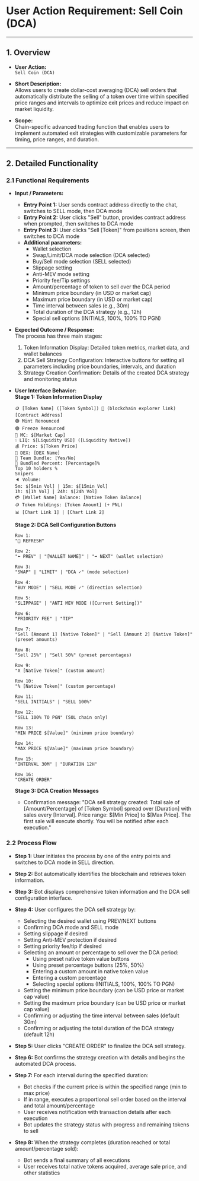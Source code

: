 # User Action Requirement: Sell Coin (DCA)

---

## 1. Overview

- **User Action:**  
  `Sell Coin (DCA)`

- **Short Description:**  
  Allows users to create dollar-cost averaging (DCA) sell orders that automatically distribute the selling of a token over time within specified price ranges and intervals to optimize exit prices and reduce impact on market liquidity.

- **Scope:**  
  Chain-specific advanced trading function that enables users to implement automated exit strategies with customizable parameters for timing, price ranges, and duration.

---

## 2. Detailed Functionality

### 2.1 Functional Requirements
- **Input / Parameters:**
    - **Entry Point 1:** User sends contract address directly to the chat, switches to SELL mode, then DCA mode
    - **Entry Point 2:** User clicks "Sell" button, provides contract address when prompted, then switches to DCA mode
    - **Entry Point 3:** User clicks "Sell [Token]" from positions screen, then switches to DCA mode
    - **Additional parameters:**
        - Wallet selection
        - Swap/Limit/DCA mode selection (DCA selected)
        - Buy/Sell mode selection (SELL selected)
        - Slippage setting
        - Anti-MEV mode setting
        - Priority fee/Tip settings
        - Amount/percentage of token to sell over the DCA period
        - Minimum price boundary (in USD or market cap)
        - Maximum price boundary (in USD or market cap)
        - Time interval between sales (e.g., 30m)
        - Total duration of the DCA strategy (e.g., 12h)
        - Special sell options (INITIALS, 100%, 100% TO PGN)

- **Expected Outcome / Response:**  
  The process has three main stages:
    1. Token Information Display: Detailed token metrics, market data, and wallet balances
    2. DCA Sell Strategy Configuration: Interactive buttons for setting all parameters including price boundaries, intervals, and duration
    3. Strategy Creation Confirmation: Details of the created DCA strategy and monitoring status

- **User Interface Behavior:**  
  **Stage 1: Token Information Display**
  ```
  🪙 [Token Name] ([Token Symbol]) 🔗 (blockchain explorer link)
  [Contract Address]
  🟢 Mint Renounced
  🟢 Freeze Renounced
  🧢 MC: $[Market Cap]
  💧 LIQ: $[Liquidity USD] ([Liquidity Native])
  💰 Price: $[Token Price]
  🚀 DEX: [DEX Name]
  👥 Team Bundle: [Yes/No]
  🎯 Bundled Percent: [Percentage]%
  Top 10 holders %
  Snipers
  🔈 Volume:
  5m: $[5min Vol] | 15m: $[15min Vol]
  1h: $[1h Vol] | 24h: $[24h Vol]
  💳 [Wallet Name] Balance: [Native Token Balance]
  🪙 Token Holdings: [Token Amount] (+ PNL)
  📊 [Chart Link 1] | [Chart Link 2]
  ```

  **Stage 2: DCA Sell Configuration Buttons**
  ```
  Row 1:
  "🔄 REFRESH"
  
  Row 2:
  "⬅️ PREV" | "[WALLET NAME]" | "➡️ NEXT" (wallet selection)
  
  Row 3:
  "SWAP" | "LIMIT" | "DCA ✓" (mode selection)
  
  Row 4:
  "BUY MODE" | "SELL MODE ✓" (direction selection)
  
  Row 5:
  "SLIPPAGE" | "ANTI MEV MODE ([Current Setting])"
  
  Row 6:
  "PRIORITY FEE" | "TIP"
  
  Row 7:
  "Sell [Amount 1] [Native Token]" | "Sell [Amount 2] [Native Token]" (preset amounts)
  
  Row 8:
  "Sell 25%" | "Sell 50%" (preset percentages)
  
  Row 9:
  "X [Native Token]" (custom amount)
  
  Row 10:
  "% [Native Token]" (custom percentage)
  
  Row 11:
  "SELL INITIALS" | "SELL 100%"
  
  Row 12:
  "SELL 100% TO PGN" (SOL chain only)
  
  Row 13:
  "MIN PRICE $[Value]" (minimum price boundary)
  
  Row 14:
  "MAX PRICE $[Value]" (maximum price boundary)
  
  Row 15:
  "INTERVAL 30M" | "DURATION 12H"
  
  Row 16:
  "CREATE ORDER"
  ```

  **Stage 3: DCA Creation Messages**
    - Confirmation message: "DCA sell strategy created: Total sale of [Amount/Percentage] of [Token Symbol] spread over [Duration] with sales every [Interval]. Price range: $[Min Price] to $[Max Price]. The first sale will execute shortly. You will be notified after each execution."

### 2.2 Process Flow
- **Step 1:** User initiates the process by one of the entry points and switches to DCA mode in SELL direction.

- **Step 2:** Bot automatically identifies the blockchain and retrieves token information.

- **Step 3:** Bot displays comprehensive token information and the DCA sell configuration interface.

- **Step 4:** User configures the DCA sell strategy by:
    - Selecting the desired wallet using PREV/NEXT buttons
    - Confirming DCA mode and SELL mode
    - Setting slippage if desired
    - Setting Anti-MEV protection if desired
    - Setting priority fee/tip if desired
    - Selecting an amount or percentage to sell over the DCA period:
        - Using preset native token value buttons
        - Using preset percentage buttons (25%, 50%)
        - Entering a custom amount in native token value
        - Entering a custom percentage
        - Selecting special options (INITIALS, 100%, 100% TO PGN)
    - Setting the minimum price boundary (can be USD price or market cap value)
    - Setting the maximum price boundary (can be USD price or market cap value)
    - Confirming or adjusting the time interval between sales (default 30m)
    - Confirming or adjusting the total duration of the DCA strategy (default 12h)

- **Step 5:** User clicks "CREATE ORDER" to finalize the DCA sell strategy.

- **Step 6:** Bot confirms the strategy creation with details and begins the automated DCA process.

- **Step 7:** For each interval during the specified duration:
    - Bot checks if the current price is within the specified range (min to max price)
    - If in range, executes a proportional sell order based on the interval and total amount/percentage
    - User receives notification with transaction details after each execution
    - Bot updates the strategy status with progress and remaining tokens to sell

- **Step 8:** When the strategy completes (duration reached or total amount/percentage sold):
    - Bot sends a final summary of all executions
    - User receives total native tokens acquired, average sale price, and other statistics